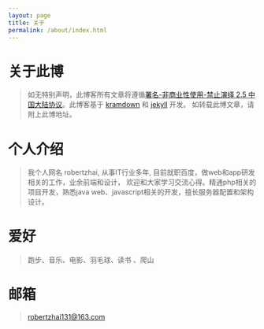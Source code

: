 ```yaml
---
layout: page
title: 关于
permalink: /about/index.html
---
```



# 关于此博
>如无特别声明，此博客所有文章将遵循[署名-非商业性使用-禁止演绎 2.5 中国大陆协议](https://creativecommons.org/licenses/by-nc-nd/2.5/cn/)。此博客基于 [kramdown](http://kramdown.gettalong.org/quickref.html) 和 [jekyll](http://jekyllrb.com/) 开发。
如转载此博文章，请附上此博地址。

# 个人介绍
>我个人网名 robertzhai,  从事IT行业多年, 目前就职百度，做web和app研发相关的工作，业余前端和设计，
欢迎和大家学习交流心得。精通php相关的项目开发，熟悉java web、javascript相关的开发，擅长服务器配置和架构设计。


# 爱好  
>跑步、音乐、电影、羽毛球、读书 、爬山 

# 邮箱
>[robertzhai131@163.com](mailto:robertzhai131@163.com)